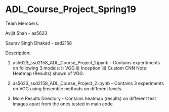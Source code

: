 # ADL_Course_Project_Spring19

Team Members:

Avijit Shah - as5623

Saurav Singh Dhakad - ssd2158


Description:

1. as5623_ssd2158_ADL_Course_Project_1.ipynb - Contains experitments on following 3 models:
                                                i) VGG
                                                ii) Inception
                                                iii) Custom CNN
  Note: Heatmap (Results) shown of VGG.
  
 2. as5623_ssd2158_ADL_Course_Project_2.ipynb - Contains 3 experiments on VGG using Ensemble methods on different levels.
 
 3. More Results Directory - Contains heatmap (results) on different test images apart from the ones tested in main code.
